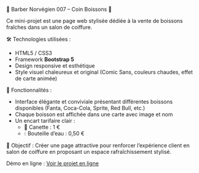 💈 Barber Norvégien 007 – Coin Boissons 🍹

Ce mini-projet est une page web stylisée dédiée à la vente de boissons fraîches dans un salon de coiffure.

🛠️ Technologies utilisées :
- HTML5 / CSS3
- Framework **Bootstrap 5**
- Design responsive et esthétique
- Style visuel chaleureux et original (Comic Sans, couleurs chaudes, effet de carte animée)

🎨 Fonctionnalités :
- Interface élégante et conviviale présentant différentes boissons disponibles (Fanta, Coca-Cola, Sprite, Red Bull, etc.)
- Chaque boisson est affichée dans une carte avec image et nom
- Un encart tarifaire clair :
  - 🥫 Canette : 1 €
  - 💧 Bouteille d’eau : 0,50 €

📌 Objectif :
Créer une page attractive pour renforcer l’expérience client en salon de coiffure en proposant un espace rafraîchissement stylisé.

 Démo en ligne :
 [Voir le projet en ligne](https://josue4231.github.io/boisson/)


